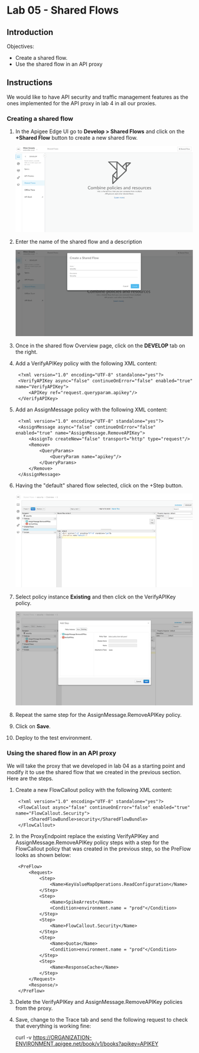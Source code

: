 # Lab 05 - Shared Flows 

## Introduction

Objectives:

* Create a shared flow.
* Use the shared flow in an API proxy

## Instructions

We would like to have API security and traffic management features as the ones implemented for the API proxy in lab 4 in all our proxies. 

### Creating a shared flow

1. In the Apigee Edge UI go to **Develop > Shared Flows** and click on the **+Shared Flow** button to create a new shared flow.

    ![Create Shared Flow](images/create-shared-flow.png)

2. Enter the name of the shared flow and a description

    ![Enter Shared Flow Details](images/enter-shared-flow-details.png)

3. Once in the shared flow Overview page, click on the **DEVELOP** tab on the right.

4. Add a VerifyAPIKey policy with the following XML content:

        <?xml version="1.0" encoding="UTF-8" standalone="yes"?>
        <VerifyAPIKey async="false" continueOnError="false" enabled="true" name="VerifyAPIKey">
            <APIKey ref="request.queryparam.apikey"/>
        </VerifyAPIKey>

5. Add an AssignMessage policy with the following XML content:

        <?xml version="1.0" encoding="UTF-8" standalone="yes"?>
        <AssignMessage async="false" continueOnError="false" enabled="true" name="AssignMessage.RemoveAPIKey">
            <AssignTo createNew="false" transport="http" type="request"/>
            <Remove>
                <QueryParams>
                    <QueryParam name="apikey"/>
                </QueryParams>
            </Remove>
        </AssignMessage>

5. Having the "default" shared flow selected, click on the +Step button.

   ![Select Shared Flow](images/select-shared-flow.png)

6. Select policy instance **Existing** and then click on the VerifyAPIKey policy.

   ![Add policy](images/add-policy.png)

7. Repeat the same step for the AssignMessage.RemoveAPIKey policy.

8. Click on **Save**.

9. Deploy to the test environment.

### Using the shared flow in an API proxy

We will take the proxy that we developed in lab 04 as a starting point and modify it to use the shared flow that we created in the previous section. Here are the steps.

1. Create a new FlowCallout policy with the following XML content:

        <?xml version="1.0" encoding="UTF-8" standalone="yes"?>
        <FlowCallout async="false" continueOnError="false" enabled="true" name="FlowCallout.Security">
            <SharedFlowBundle>security</SharedFlowBundle>
        </FlowCallout>

3. In the ProxyEndpoint replace the existing VerifyAPIKey and AssignMessage.RemoveAPIKey policy steps with a step for the FlowCallout policy that was created in the previous step, so the PreFlow looks as shown below:

        <PreFlow>
            <Request>
                <Step>
                    <Name>KeyValueMapOperations.ReadConfiguration</Name>
                </Step>
                <Step>
                    <Name>SpikeArrest</Name>
                    <Condition>environment.name = "prod"</Condition>
                </Step>
                <Step>
                    <Name>FlowCallout.Security</Name>
                </Step>
                <Step>
                    <Name>Quota</Name>
                    <Condition>environment.name = "prod"</Condition>
                </Step>
                <Step>
                    <Name>ResponseCache</Name>
                </Step>
            </Request>
            <Response/>
        </PreFlow>

4. Delete the VerifyAPIKey and AssignMessage.RemoveAPIKey policies from the proxy.

5. Save, change to the Trace tab and send the following request to check that everything is working fine:

    curl -v https://ORGANIZATION-ENVIRONMENT.apigee.net/book/v1/books?apikey=APIKEY

